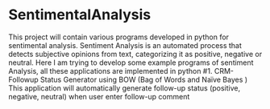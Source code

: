 # SentimentalAnalysis
This project will contain various programs developed in python for sentimental analysis. 
Sentiment Analysis is an automated process that detects subjective opinions from text, categorizing it as positive, negative or neutral. Here I am trying to develop some example programs of sentiment Analysis, all these applications are implemented in python 
       #1.	CRM-Followup Status Generator using BOW (Bag of Words and Naïve Bayes )  
This application will automatically generate follow-up status (positive, negative, neutral) when user enter follow-up comment
